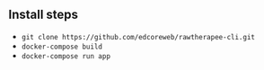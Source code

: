 ## Install steps

- `git clone https://github.com/edcoreweb/rawtherapee-cli.git`
- `docker-compose build`
- `docker-compose run app`
